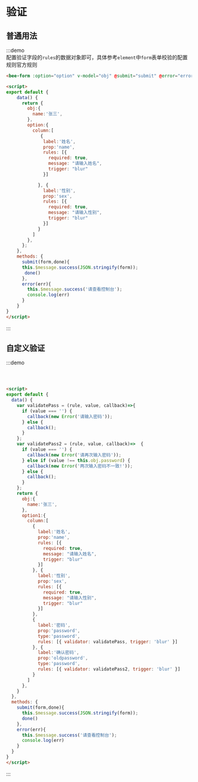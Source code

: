<script>
export default {
    data() {
      var validatePass = (rule, value, callback)=> {
        if (value === '') {
          callback(new Error('请输入密码'));
        } else {
          callback();
        }
      };
      var validatePass2 = (rule, value, callback)=>{
        if (value === '') {
          callback(new Error('请再次输入密码'));
        } else if (value !== this.obj.password) {
          callback(new Error('两次输入密码不一致!'));
        } else {
          callback();
        }
      };
      return {
        obj:{
          name:'张三',
        },
        option:{
          column:[
             {
              label:'姓名',
              prop:'name',
              rules: [{
                required: true,
                message: "请输入姓名",
                trigger: "blur"
              }]

            }, {
              label:'性别',
              prop:'sex',
              rules: [{
                required: true,
                message: "请输入性别",
                trigger: "blur"
              }]
            }
          ]
        },
        option1:{
          column:[
             {
              label:'姓名',
              prop:'name',
              rules: [{
                required: true,
                message: "请输入姓名",
                trigger: "blur"
              }]

            },{
              label:'性别',
              prop:'sex',
              rules: [{
                required: true,
                message: "请输入性别",
                trigger: "blur"
              }]
            }, {
              label:'密码',
              prop:'password',
              type:'password',
              rules: [{ validator: validatePass, trigger: 'blur' }]
            }, {
              label:'确认密码',
              prop:'oldpassword',
              type:'password',
              rules: [{ validator: validatePass2, trigger: 'blur' }]
            }
          ]
        }
      };
    },
    methods: {
     submit(form,done){
       this.$message.success(JSON.stringify(form));
       done()
     },
     error(err){
       this.$message.success('请查看控制台');
       console.log(err)
     }
    }
}
</script>


# 验证

## 普通用法


<div class="demo-block">
    <bee-form :option="option" v-model="obj" @submit="submit" @error="error"></bee-form>
</div>

:::demo  
配置验证字段的`rules`的数据对象即可，具体参考`element`中`form`表单校验的配置规则官方规则
```html
<bee-form :option="option" v-model="obj" @submit="submit" @error="error"></bee-form>

<script>
export default {
    data() {
      return {
        obj:{
          name:'张三',
        },
        option:{
          column:[
             {
              label:'姓名',
              prop:'name',
              rules: [{
                required: true,
                message: "请输入姓名",
                trigger: "blur"
              }]

            }, {
              label:'性别',
              prop:'sex',
              rules: [{
                required: true,
                message: "请输入性别",
                trigger: "blur"
              }]
            }
          ]
        },
      };
    },
    methods: {
      submit(form,done){
      this.$message.success(JSON.stringify(form));
       done()
      },
      error(err){
        this.$message.success('请查看控制台');
        console.log(err)
      }
    }
}
</script>
```
:::

## 自定义验证


<div class="demo-block">
    <bee-form  v-model="obj" :option="option1" @submit="submit" @error="error"></bee-form>
</div>

:::demo  
```html



<script>
export default {
  data() {
    var validatePass = (rule, value, callback)=>{
      if (value === '') {
        callback(new Error('请输入密码'));
      } else {
        callback();
      }
    };
    var validatePass2 = (rule, value, callback)=>  {
      if (value === '') {
        callback(new Error('请再次输入密码'));
      } else if (value !== this.obj.password) {
        callback(new Error('两次输入密码不一致!'));
      } else {
        callback();
      }
    };
    return {
      obj:{
        name:'张三',
      },
      option1:{
        column:[
          {
            label:'姓名',
            prop:'name',
            rules: [{
              required: true,
              message: "请输入姓名",
              trigger: "blur"
            }]
          }, {
            label:'性别',
            prop:'sex',
            rules: [{
              required: true,
              message: "请输入性别",
              trigger: "blur"
            }]
          },
          {
            label:'密码',
            prop:'password',
            type:'password',
            rules: [{ validator: validatePass, trigger: 'blur' }]
          }, {
            label:'确认密码',
            prop:'oldpassword',
            type:'password',
            rules: [{ validator: validatePass2, trigger: 'blur' }]
          }
        ]
      },
    }
  },
  methods: {
    submit(form,done){
      this.$message.success(JSON.stringify(form));
      done()
    },
    error(err){
      this.$message.success('请查看控制台');
      console.log(err)
    }
  }
}
</script>
```
:::
